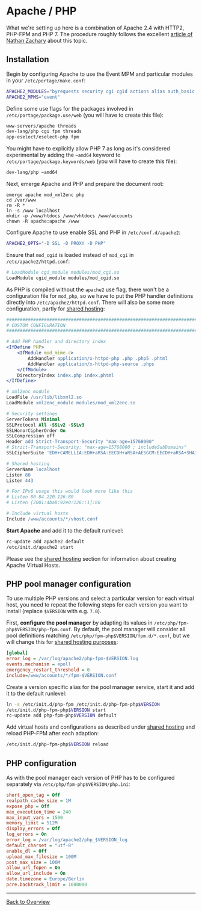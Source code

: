 Apache / PHP
============

What we're setting up here is a combination of Apache 2.4 with HTTP2, PHP-FPM and PHP 7. The procedure roughly follows the excellent [article of Nathan Zachary](http://z-issue.com/wp/apache-2-4-the-event-mpm-php-via-mod_proxy_fcgi-and-php-fpm-with-vhosts/) about this topic.

Installation
------------

Begin by configuring Apache to use the Event MPM and particular modules in your `/etc/portage/make.conf`:

```sh
APACHE2_MODULES="byrequests security cgi cgid actions alias auth_basic auth_digest authn_anon authn_dbd authn_dbm authn_core authz_core authn_default authn_file authz_dbm authz_default authz_groupfile authz_host authz_owner authz_user autoindex cache dav dav_fs dav_lock dbd deflate dir disk_cache env expires ext_filter file_cache filter headers http2 ident imagemap include info log_config logio mem_cache mime mime_magic mod_cgid mod_xml2enc negotiation proxy proxy_ajp proxy_balancer proxy_fcgi proxy_connect proxy_html proxy_http rewrite setenvif slotmem_shm so socache_shmcb speling status unique_id unixd userdir usertrack vhost_alias"
APACHE2_MPMS="event"
```

Define some use flags for the packages involved in `/etc/portage/package.use/web` (you will have to create this file):

```sh
www-servers/apache threads
dev-lang/php cgi fpm threads
app-eselect/eselect-php fpm
```

You might have to explicitly allow PHP 7 as long as it's considered experimental by adding the `~amd64` keyword to `/etc/portage/package.keywords/web` (you will have to create this file):

```sh
dev-lang/php ~amd64
```

Next, emerge Apache and PHP and prepare the document root:

```
emerge apache mod_xml2enc php
cd /var/www
rm -R *
ln -s /www localhost
mkdir -p /www/htdocs /www/vhtdocs /www/accounts
chown -R apache:apache /www
```

Configure Apache to use enable SSL and PHP in `/etc/conf.d/apache2`:

```sh
APACHE2_OPTS="-D SSL -D PROXY -D PHP"
```

Ensure that `mod_cgid` is loaded instead of `mod_cgi` in `/etc/apache2/httpd.conf`:

```sh
# LoadModule cgi_module modules/mod_cgi.so
LoadModule cgid_module modules/mod_cgid.so
```

As PHP is compiled without the `apache2` use flag, there won't be a configuration file for `mod_php`, so we have to put the PHP handler definitions directly into `/etc/apache2/httpd.conf`. There will also be some more configuration, partly for [shared hosting](../05_Shared_Hosting/01_Webhosting.md):

```apache
###########################################################################
# CUSTOM CONFIGURATION
###########################################################################

# Add PHP handler and directory index
<IfDefine PHP>
    <IfModule mod_mime.c>
        AddHandler application/x-httpd-php .php .php5 .phtml
        AddHandler application/x-httpd-php-source .phps
    </IfModule>
    DirectoryIndex index.php index.phtml
</IfDefine>

# xml2enc module
LoadFile /usr/lib/libxml2.so
LoadModule xml2enc_module modules/mod_xml2enc.so

# Security settings
ServerTokens Minimal
SSLProtocol All -SSLv2 -SSLv3
SSLHonorCipherOrder On
SSLCompression off
Header add Strict-Transport-Security "max-age=15768000"
# Strict-Transport-Security: "max-age=15768000 ; includeSubDomains"
SSLCipherSuite 'EDH+CAMELLIA:EDH+aRSA:EECDH+aRSA+AESGCM:EECDH+aRSA+SHA384:EECDH+aRSA+SHA256:EECDH:+CAMELLIA256:+AES256:+CAMELLIA128:+AES128:+SSLv3:!aNULL:!eNULL:!LOW:!3DES:!MD5:!EXP:!PSK:!DSS:!RC4:!SEED:!ECDSA:CAMELLIA256-SHA:AES256-SHA:CAMELLIA128-SHA:AES128-SHA'

# Shared hosting
ServerName localhost
Listen 80
Listen 443

# For IPv6 usage this would look more like this
# Listen 80.84.220.126:80
# Listen [2001:4ba0:92e0:126::1]:80

# Include virtual hosts
Include /www/accounts/*/vhost.conf
```

**Start Apache** and add it to the default runlevel:

```sh
rc-update add apache2 default
/etc/init.d/apache2 start
```

Please see the [shared hosting](../05_Shared_Hosting/01_Webhosting.md) section for information about creating Apache Virtual Hosts.


PHP pool manager configuration
------------------------------

To use multiple PHP versions and select a particular version for each virtual host, you need to repeat the following steps for each version you want to install (replace `$VERSION` with e.g. `7.0`). 

First, **configure the pool manager** by adapting its values in `/etc/php/fpm-php$VERSION/php-fpm.conf`. By default, the pool manager will consider all pool definitions matching `/etc/php/fpm-php$VERSION/fpm.d/*.conf`, but we will change this for [shared hosting purposes](../05_Shared_Hosting/01_Webhosting.md):

```ini
[global]
error_log = /var/log/apache2/php-fpm-$VERSION.log
events.mechanism = epoll
emergency_restart_threshold = 0
include=/www/accounts/*/fpm-$VERSION.conf
```
Create a version specific alias for the pool manager service, start it and add it to the default runlevel:

```sh
ln -s /etc/init.d/php-fpm /etc/init.d/php-fpm-php$VERSION
/etc/init.d/php-fpm-php$VERSION start
rc-update add php-fpm-php$VERSION default
```

Add virtual hosts and configurations as described under [shared hosting](../05_Shared_Hosting/01_Webhosting.md) and reload PHP-FPM after each adaption:

```sh
/etc/init.d/php-fpm-php$VERSION reload
```


PHP configuration
-----------------

As with the pool manager each version of PHP has to be configured separately via `/etc/php/fpm-php$VERSION/php.ini`:

```ini
short_open_tag = Off
realpath_cache_size = 1M
expose_php = Off
max_execution_time = 240
max_input_vars = 1500
memory_limit = 512M
display_errors = Off
log_errors = On
error_log = /var/log/apache2/php_$VERSION_log
default_charset = "utf-8"
enable_dl = Off
upload_max_filesize = 100M
post_max_size = 100M
allow_url_fopen = On
allow_url_include = On
date.timezone = Europe/Berlin
pcre.backtrack_limit = 1000000
```

___
[Back to Overview](01_Overview.md)